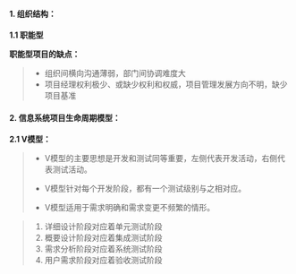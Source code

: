 #### 1. 组织结构：

**1.1 职能型**

**职能型项目的缺点：**

> * 组织间横向沟通薄弱，部门间协调难度大
> * 项目经理权利极少、或缺少权利和权威，项目管理发展方向不明，缺少项目基准



#### 2. 信息系统项目生命周期模型：

**2.1 V模型：**

> * V模型的主要思想是开发和测试同等重要，左侧代表开发活动，右侧代表测试活动。
>
> * V模型针对每个开发阶段，都有一个测试级别与之相对应。
> * V模型适用于需求明确和需求变更不频繁的情形。

> 1. 详细设计阶段对应着单元测试阶段
> 2. 概要设计阶段对应着集成测试阶段
> 3. 需求分析阶段对应着系统测试阶段
> 4. 用户需求阶段对应着验收测试阶段
>
> 